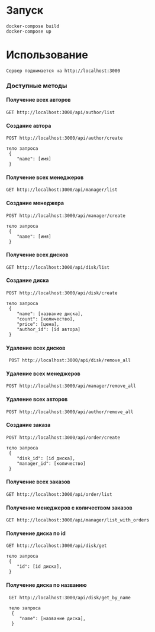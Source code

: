 # **Запуск**
    docker-compose build
    docker-compose up
# **Использование**
    Сервер поднимается на http://localhost:3000

### **Доступные методы**
#### Получение всех авторов
    GET http://localhost:3000/api/author/list

#### Создание автора
    POST http://localhost:3000/api/author/create
    
    тело запроса
     {
        "name": [имя]
     }

#### Получение всех менеджеров
    GET http://localhost:3000/api/manager/list
    
#### Создание менеджера
    POST http://localhost:3000/api/manager/create
    
    тело запроса
     {
        "name": [имя]
     }

#### Получение всех дисков
    GET http://localhost:3000/api/disk/list

#### Создание диска
    POST http://localhost:3000/api/disk/create
    
    тело запроса
     {
        "name": [название диска],
        "count": [количество],
        "price": [цена],
        "author_id": [id автора]
     }
 
 #### Удаление всех дисков
     POST http://localhost:3000/api/disk/remove_all
 
#### Удаление всех менеджеров
    POST http://localhost:3000/api/manager/remove_all

#### Удаление всех авторов
    POST http://localhost:3000/api/author/remove_all

#### Создание заказа
    POST http://localhost:3000/api/order/create
    
    тело запроса
     {
        "disk_id": [id диска],
        "manager_id": [количество]
     }

#### Получение всех заказов
    GET http://localhost:3000/api/order/list
    
#### Получение менеджеров с количеством заказов
    GET http://localhost:3000/api/manager/list_with_orders

#### Получение диска по id
    GET http://localhost:3000/api/disk/get
    
    тело запроса
     {
        "id": [id диска],
     }
     
 #### Получение диска по названию
     GET http://localhost:3000/api/disk/get_by_name
     
     тело запроса
      {
         "name": [название диска],
      }